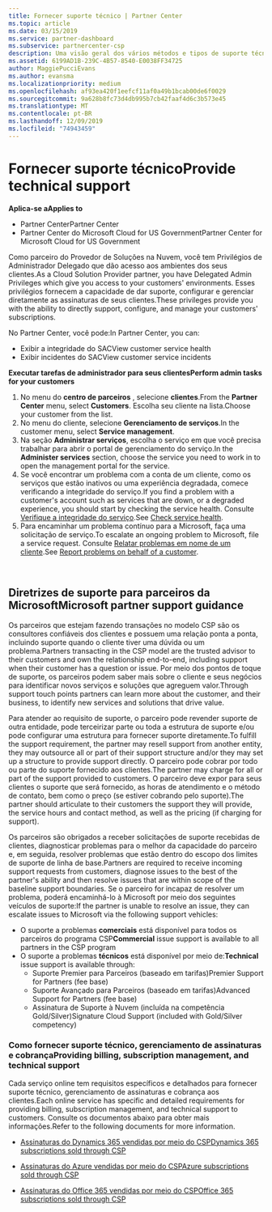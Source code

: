 ```yaml
---
title: Fornecer suporte técnico | Partner Center
ms.topic: article
ms.date: 03/15/2019
ms.service: partner-dashboard
ms.subservice: partnercenter-csp
description: Uma visão geral dos vários métodos e tipos de suporte técnico que você pode oferecer aos seus clientes.
ms.assetid: 6199AD1B-239C-4B57-8540-E0038FF34725
author: MaggiePucciEvans
ms.author: evansma
ms.localizationpriority: medium
ms.openlocfilehash: af93ea420f1eefcf11af0a49b1bcab00de6f0029
ms.sourcegitcommit: 9a628b8fc73d4db995b7cb42faaf4d6c3b573e45
ms.translationtype: MT
ms.contentlocale: pt-BR
ms.lasthandoff: 12/09/2019
ms.locfileid: "74943459"
---
```

# <a name="provide-technical-support"></a><span data-ttu-id="98fe2-103">Fornecer suporte técnico</span><span class="sxs-lookup"><span data-stu-id="98fe2-103">Provide technical support</span></span>

<span data-ttu-id="98fe2-104">**Aplica-se a**</span><span class="sxs-lookup"><span data-stu-id="98fe2-104">**Applies to**</span></span>

-  <span data-ttu-id="98fe2-105">Partner Center</span><span class="sxs-lookup"><span data-stu-id="98fe2-105">Partner Center</span></span>
-  <span data-ttu-id="98fe2-106">Partner Center do Microsoft Cloud for US Government</span><span class="sxs-lookup"><span data-stu-id="98fe2-106">Partner Center for Microsoft Cloud for US Government</span></span>


<span data-ttu-id="98fe2-107">Como parceiro do Provedor de Soluções na Nuvem, você tem Privilégios de Administrador Delegado que dão acesso aos ambientes dos seus clientes.</span><span class="sxs-lookup"><span data-stu-id="98fe2-107">As a Cloud Solution Provider partner, you have Delegated Admin Privileges which give you access to your customers' environments.</span></span> <span data-ttu-id="98fe2-108">Esses privilégios fornecem a capacidade de dar suporte, configurar e gerenciar diretamente as assinaturas de seus clientes.</span><span class="sxs-lookup"><span data-stu-id="98fe2-108">These privileges provide you with the ability to directly support, configure, and manage your customers' subscriptions.</span></span>

<span data-ttu-id="98fe2-109">No Partner Center, você pode:</span><span class="sxs-lookup"><span data-stu-id="98fe2-109">In Partner Center, you can:</span></span>

-   <span data-ttu-id="98fe2-110">Exibir a integridade do SAC</span><span class="sxs-lookup"><span data-stu-id="98fe2-110">View customer service health</span></span>
-   <span data-ttu-id="98fe2-111">Exibir incidentes do SAC</span><span class="sxs-lookup"><span data-stu-id="98fe2-111">View customer service incidents</span></span>

<span data-ttu-id="98fe2-112">**Executar tarefas de administrador para seus clientes**</span><span class="sxs-lookup"><span data-stu-id="98fe2-112">**Perform admin tasks for your customers**</span></span>

1.  <span data-ttu-id="98fe2-113">No menu do **centro de parceiros** , selecione **clientes**.</span><span class="sxs-lookup"><span data-stu-id="98fe2-113">From the **Partner Center** menu, select **Customers**.</span></span> <span data-ttu-id="98fe2-114">Escolha seu cliente na lista.</span><span class="sxs-lookup"><span data-stu-id="98fe2-114">Choose your customer from the list.</span></span>
2.  <span data-ttu-id="98fe2-115">No menu do cliente, selecione **Gerenciamento de serviços**.</span><span class="sxs-lookup"><span data-stu-id="98fe2-115">In the customer menu, select **Service management**.</span></span>
3.  <span data-ttu-id="98fe2-116">Na seção **Administrar serviços**, escolha o serviço em que você precisa trabalhar para abrir o portal de gerenciamento do serviço.</span><span class="sxs-lookup"><span data-stu-id="98fe2-116">In the **Administer services** section, choose the service you need to work in to open the management portal for the service.</span></span>
4.  <span data-ttu-id="98fe2-117">Se você encontrar um problema com a conta de um cliente, como os serviços que estão inativos ou uma experiência degradada, comece verificando a integridade do serviço.</span><span class="sxs-lookup"><span data-stu-id="98fe2-117">If you find a problem with a customer's account such as services that are down, or a degraded experience, you should start by checking the service health.</span></span> <span data-ttu-id="98fe2-118">Consulte [Verifique a integridade do serviço](check-service-health.md).</span><span class="sxs-lookup"><span data-stu-id="98fe2-118">See [Check service health](check-service-health.md).</span></span>
5.  <span data-ttu-id="98fe2-119">Para encaminhar um problema contínuo para a Microsoft, faça uma solicitação de serviço.</span><span class="sxs-lookup"><span data-stu-id="98fe2-119">To escalate an ongoing problem to Microsoft, file a service request.</span></span> <span data-ttu-id="98fe2-120">Consulte [Relatar problemas em nome de um cliente](report-problems-on-behalf-of-a-customer.md).</span><span class="sxs-lookup"><span data-stu-id="98fe2-120">See [Report problems on behalf of a customer](report-problems-on-behalf-of-a-customer.md).</span></span>

 
## <a name="microsoft-partner-support-guidance"></a><span data-ttu-id="98fe2-121">Diretrizes de suporte para parceiros da Microsoft</span><span class="sxs-lookup"><span data-stu-id="98fe2-121">Microsoft partner support guidance</span></span>

<span data-ttu-id="98fe2-122">Os parceiros que estejam fazendo transações no modelo CSP são os consultores confiáveis dos clientes e possuem uma relação ponta a ponta, incluindo suporte quando o cliente tiver uma dúvida ou um problema.</span><span class="sxs-lookup"><span data-stu-id="98fe2-122">Partners transacting in the CSP model are the trusted advisor to their customers and own the relationship end-to-end, including support when their customer has a question or issue.</span></span> <span data-ttu-id="98fe2-123">Por meio dos pontos de toque de suporte, os parceiros podem saber mais sobre o cliente e seus negócios para identificar novos serviços e soluções que agreguem valor.</span><span class="sxs-lookup"><span data-stu-id="98fe2-123">Through support touch points partners can learn more about the customer, and their business, to identify new services and solutions that drive value.</span></span>

<span data-ttu-id="98fe2-124">Para atender ao requisito de suporte, o parceiro pode revender suporte de outra entidade, pode terceirizar parte ou toda a estrutura de suporte e/ou pode configurar uma estrutura para fornecer suporte diretamente.</span><span class="sxs-lookup"><span data-stu-id="98fe2-124">To fulfill the support requirement, the partner may resell support from another entity, they may outsource all or part of their support structure and/or they may set up a structure to provide support directly.</span></span>  <span data-ttu-id="98fe2-125">O parceiro pode cobrar por todo ou parte do suporte fornecido aos clientes.</span><span class="sxs-lookup"><span data-stu-id="98fe2-125">The partner may charge for all or part of the support provided to customers.</span></span> <span data-ttu-id="98fe2-126">O parceiro deve expor para seus clientes o suporte que será fornecido, as horas de atendimento e o método de contato, bem como o preço (se estiver cobrando pelo suporte).</span><span class="sxs-lookup"><span data-stu-id="98fe2-126">The partner should articulate to their customers the support they will provide, the service hours and contact method, as well as the pricing (if charging for support).</span></span> 

<span data-ttu-id="98fe2-127">Os parceiros são obrigados a receber solicitações de suporte recebidas de clientes, diagnosticar problemas para o melhor da capacidade do parceiro e, em seguida, resolver problemas que estão dentro do escopo dos limites de suporte de linha de base.</span><span class="sxs-lookup"><span data-stu-id="98fe2-127">Partners are required to receive incoming support requests from customers, diagnose issues to the best of the partner's ability and then resolve issues that are within scope of the baseline support boundaries.</span></span> <span data-ttu-id="98fe2-128">Se o parceiro for incapaz de resolver um problema, poderá encaminhá-lo à Microsoft por meio dos seguintes veículos de suporte:</span><span class="sxs-lookup"><span data-stu-id="98fe2-128">If the partner is unable to resolve an issue, they can escalate issues to Microsoft via the following support vehicles:</span></span>

- <span data-ttu-id="98fe2-129">O suporte a problemas **comerciais** está disponível para todos os parceiros do programa CSP</span><span class="sxs-lookup"><span data-stu-id="98fe2-129">**Commercial** issue support is available to all partners in the CSP program</span></span>
-   <span data-ttu-id="98fe2-130">O suporte a problemas **técnicos** está disponível por meio de:</span><span class="sxs-lookup"><span data-stu-id="98fe2-130">**Technical** issue support is available through:</span></span>
    -   <span data-ttu-id="98fe2-131">Suporte Premier para Parceiros (baseado em tarifas)</span><span class="sxs-lookup"><span data-stu-id="98fe2-131">Premier Support for Partners (fee base)</span></span>
    -   <span data-ttu-id="98fe2-132">Suporte Avançado para Parceiros (baseado em tarifas)</span><span class="sxs-lookup"><span data-stu-id="98fe2-132">Advanced Support for Partners (fee base)</span></span>
    -   <span data-ttu-id="98fe2-133">Assinatura de Suporte à Nuvem (incluída na competência Gold/Silver)</span><span class="sxs-lookup"><span data-stu-id="98fe2-133">Signature Cloud Support (included with Gold/Silver competency)</span></span>

### <a name="providing-billing-subscription-management-and-technical-support"></a><span data-ttu-id="98fe2-134">Como fornecer suporte técnico, gerenciamento de assinaturas e cobrança</span><span class="sxs-lookup"><span data-stu-id="98fe2-134">Providing billing, subscription management, and technical support</span></span> 

<span data-ttu-id="98fe2-135">Cada serviço online tem requisitos específicos e detalhados para fornecer suporte técnico, gerenciamento de assinaturas e cobrança aos clientes.</span><span class="sxs-lookup"><span data-stu-id="98fe2-135">Each online service has specific and detailed requirements for providing billing, subscription management, and technical support to customers.</span></span> <span data-ttu-id="98fe2-136">Consulte os documentos abaixo para obter mais informações.</span><span class="sxs-lookup"><span data-stu-id="98fe2-136">Refer to the following documents for more information.</span></span>

-   [<span data-ttu-id="98fe2-137">Assinaturas do Dynamics 365 vendidas por meio do CSP</span><span class="sxs-lookup"><span data-stu-id="98fe2-137">Dynamics 365 subscriptions sold through CSP</span></span>](https://www.microsoftpartnercommunity.com/t5/CSP/Microsoft-Partner-Support-Guidance/m-p/5262#M30)

-   [<span data-ttu-id="98fe2-138">Assinaturas do Azure vendidas por meio do CSP</span><span class="sxs-lookup"><span data-stu-id="98fe2-138">Azure subscriptions sold through CSP</span></span>](https://www.microsoftpartnercommunity.com/t5/CSP/Microsoft-Partner-Support-Guidance/m-p/5263#M31)

-   [<span data-ttu-id="98fe2-139">Assinaturas do Office 365 vendidas por meio do CSP</span><span class="sxs-lookup"><span data-stu-id="98fe2-139">Office 365 subscriptions sold through CSP</span></span>](https://www.microsoftpartnercommunity.com/t5/CSP/Microsoft-Partner-Support-Guidance/m-p/5264#M32)
 



